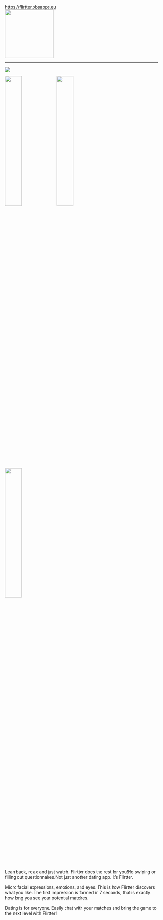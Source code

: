 https://flirtter.bbsapps.eu
<br/>
[<img src="https://flirtter.bbsapps.eu/wp-content/uploads/2022/08/logo.png" width="160">](https://flirtter.bbsapps.eu)
<hr class="solid">
<img src="https://flirtter.bbsapps.eu/wp-content/uploads/2022/08/wallpaper.png">
<p float="left">
  <img src="https://flirtter.bbsapps.eu/wp-content/uploads/2022/08/1.png" width="33%" />
  <img src="https://flirtter.bbsapps.eu/wp-content/uploads/2022/08/2.png" width="33%" /> 
  <img src="https://flirtter.bbsapps.eu/wp-content/uploads/2022/08/3.png" width="33%" />
</p>
<br/>
Lean back, relax and just watch. Flirtter does the rest for you!No swiping or filling out questionnaires.Not just another dating app. It’s Flirtter.<br/><br/> 
Micro facial expressions, emotions, and eyes. This is how Flirtter discovers what you like. The first impression is formed in 7 seconds, that is exactly how long you see your potential matches.<br/><br/>
Dating is for everyone. Easily chat with your matches and bring the game to the next level with Flirtter!
